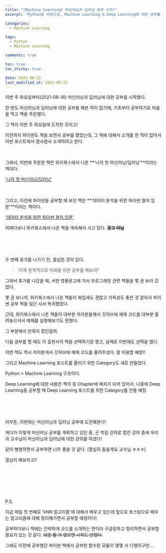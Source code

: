 ```yaml
---
title: "[Machine Learning] 머신러닝과 딥러닝 공부 시작!"
excerpt: "Python을 바탕으로, Machine Learning & Deep Learning에 대한 공부를 시작했습니다."

categories:
  - Machine Learning

tags:
  - Python
  - Machine Learning

comments: true

toc: true
toc_sticky: true

date: 2021-08-22
last_modified_at: 2021-08-22
---
```



이번 주 화요일부터(2021-08-16) 머신러닝과 딥러닝에 대한 공부를 시작했다.


한 번도 머신러닝과 딥러닝에 대한 공부를 해본 적이 없기에, 기초부터 공부하기로 마음을 먹고 책을 주문했다.


그 책이 이번 주 화요일에 도착한 것이고!


이전까지 파이썬도 책을 보면서 공부를 했었는데, 그 책에 대해서 소개를 한 적이 없어서 이번 포스트에서 겸사겸사 소개하려고 한다.


　


그래서, 이번에 주문한 책은 위키북스에서 나온 **'나의 첫 머신러닝/딥러닝'**이라는 책이다.


['나의 첫 머신러닝/딥러닝'](https://wikibook.co.kr/mymlrev/)


　


그리고, 이전에 파이썬을 공부할 때 보던 책은 **'데이터 분석을 위한 파이썬 철저 입문'**이라는 책이다.


['데이터 분석을 위한 파이썬 철저 입문'](https://wikibook.co.kr/python-for-data-analysis-rev/)


어쩌다보니 위키북스에서 나온 책을 계속해서 사고 있다. ~~**광고 아님**~~


　


　


두 번째 휴가를 나가기 전, 결심한 것이 있다.


> '이제 본격적으로 미래를 위한 공부를 해보자!'


그래서 휴가를 나갔을 때, 서현 영풍문고에 가서 프로그래밍 관련 책들을 몇 권 보러 갔었다.


몇 권 보니까, 위키북스에서 나온 책들이 짜임새도 괜찮고 가독성도 좋은 것 같아서 파이썬 공부 책을 일단 사서 복귀했었다.


근데, 위키북스에서 나온 책들이 대부분 저자분들께서 깃허브에 예제 코드를 대부분 올려놓으셔서 예제를 실행해보기도 편했다.


그 부분에서 만족이 컸던걸까.


다음 공부를 할 때도 이 출판사의 책을 선택하기로 했고, 실제로 이번에도 선택을 했다.


이번 책도 역시 저자분게서 깃허브에 예제 코드를 올려주셨다. 잘 이용할 예정!!


그리고 Machine Learning 포스트를 올리기 위한 Category도 새로 만들었다.


Python > Machine Learning 구조이다.


Deep Learning에 대한 내용은 책의 뒷 Chapter에 배치가 되어 있어서, 나중에 Deep Learning을 공부할 때 Deep Learning 포스트를 위한 Category를 만들 예정.


　


　


아무튼, 이번에는 머신러닝과 딥러닝 공부에 도전해본다!


게다가 이렇게 머신러닝 공부를 계획하고 있던 중, 군 학점 강의로 열린 강의 중에 우리 과 교수님이 머신러닝과 딥러닝에 대한 강의를 여셨다!


같이 병행하면서 공부하면 너무 좋을 것 같다. (열심히 들을게요 교수님 ㅎㅎㅎ)


열심히 해보자고!!


　


　


　


P.S.


지금 제일 첫 번째로 'kNN 알고리즘'에 대해서 배우고 있는데 앞으로 포스팅으로 배우는 알고리즘에 대해 정리해가면서 공부할 예정이다!


공부하다보니 책에는 간략하게 코드를 소개하는 편이라 구글링하고 정리하면서 공부할 필요가 있는 것 같다. ~~대충 할 거 였으면 시작도 안했다.~~


그래도 이전에 공부했던 파이썬 책에서 공부한 함수랑 모듈이 몇몇 서 다행이구만...
